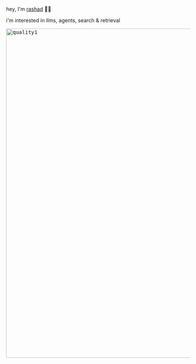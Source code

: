 
hey, I'm [rashad](https://rashadphz.com) 👋🏿

i'm interested in llms, agents, search & retrieval

<kbd><img width="900" src="https://github.com/rashadphz/rashadphz/assets/20783686/d85fd24d-bacc-4f75-aa4e-cfc10f538a0b" alt="quality1"></kbd>
